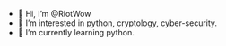 - 👋 Hi, I’m @RiotWow 
- 👀 I’m interested in python, cryptology, cyber-security. 
- 🌱 I’m currently learning python. 
